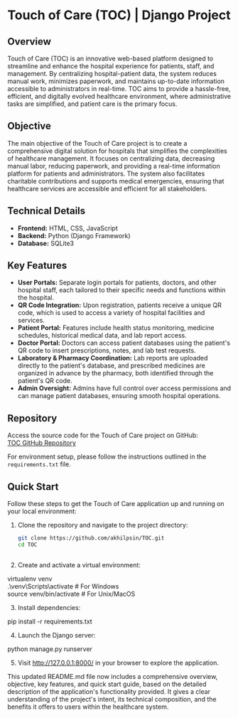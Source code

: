 # Touch of Care (TOC) | Django Project  
  
## Overview  
  
Touch of Care (TOC) is an innovative web-based platform designed to streamline and enhance the hospital experience for patients, staff, and management. By centralizing hospital-patient data, the system reduces manual work, minimizes paperwork, and maintains up-to-date information accessible to administrators in real-time. TOC aims to provide a hassle-free, efficient, and digitally evolved healthcare environment, where administrative tasks are simplified, and patient care is the primary focus.  
  
## Objective  
  
The main objective of the Touch of Care project is to create a comprehensive digital solution for hospitals that simplifies the complexities of healthcare management. It focuses on centralizing data, decreasing manual labor, reducing paperwork, and providing a real-time information platform for patients and administrators. The system also facilitates charitable contributions and supports medical emergencies, ensuring that healthcare services are accessible and efficient for all stakeholders.  
  
## Technical Details  
  
- **Frontend:** HTML, CSS, JavaScript  
- **Backend:** Python (Django Framework)  
- **Database:** SQLite3  
  
## Key Features  
  
- **User Portals:** Separate login portals for patients, doctors, and other hospital staff, each tailored to their specific needs and functions within the hospital.  
- **QR Code Integration:** Upon registration, patients receive a unique QR code, which is used to access a variety of hospital facilities and services.  
- **Patient Portal:** Features include health status monitoring, medicine schedules, historical medical data, and lab report access.  
- **Doctor Portal:** Doctors can access patient databases using the patient's QR code to insert prescriptions, notes, and lab test requests.  
- **Laboratory & Pharmacy Coordination:** Lab reports are uploaded directly to the patient's database, and prescribed medicines are organized in advance by the pharmacy, both identified through the patient's QR code.  
- **Admin Oversight:** Admins have full control over access permissions and can manage patient databases, ensuring smooth hospital operations.  
  
## Repository  
  
Access the source code for the Touch of Care project on GitHub:  
[TOC GitHub Repository](https://github.com/akhilpsin/TOC.git)  
  
For environment setup, please follow the instructions outlined in the `requirements.txt` file.  
  
## Quick Start  
  
Follow these steps to get the Touch of Care application up and running on your local environment:  
  
1. Clone the repository and navigate to the project directory:  
   ```bash  
   git clone https://github.com/akhilpsin/TOC.git  
   cd TOC  
 
2. Create and activate a virtual environment:

virtualenv venv  
.\venv\Scripts\activate  # For Windows  
source venv/bin/activate  # For Unix/MacOS  
 
3. Install dependencies:

pip install -r requirements.txt  
 
4. Launch the Django server:

python manage.py runserver  
 
5. Visit http://127.0.0.1:8000/ in your browser to explore the application.

This updated README.md file now includes a comprehensive overview, objective, key features, and quick start guide, based on the detailed description of the application's functionality provided. It gives a clear understanding of the project's intent, its technical composition, and the benefits it offers to users within the healthcare system.

